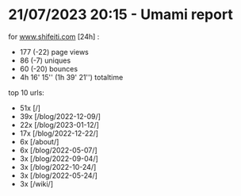 # 21/07/2023 20:15 - Umami report
for www.shifeiti.com [24h] :

 - 177 (-22) page views
 - 86 (-7) uniques
 - 60 (-20) bounces
 - 4h 16' 15'' (1h 39' 21'') totaltime


top 10 urls:
 - 51x [/]
 - 39x [/blog/2022-12-09/]
 - 22x [/blog/2023-01-12/]
 - 17x [/blog/2022-12-22/]
 - 6x [/about/]
 - 6x [/blog/2022-05-07/]
 - 3x [/blog/2022-09-04/]
 - 3x [/blog/2022-10-24/]
 - 3x [/blog/2022-05-24/]
 - 3x [/wiki/]


